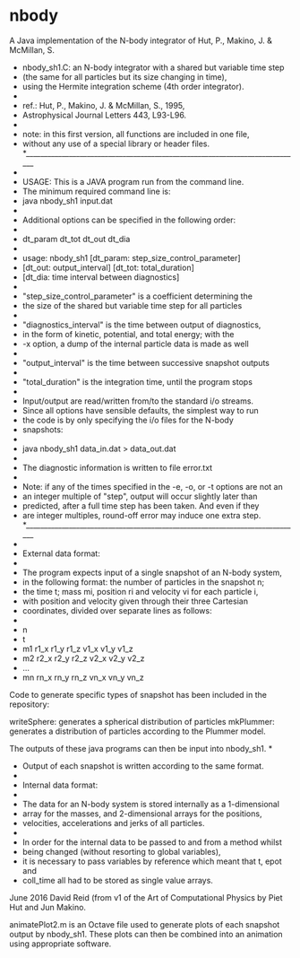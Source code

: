 # nbody
A Java implementation of the N-body integrator of Hut, P., Makino, J. &amp; McMillan, S.
* nbody_sh1.C: an N-body integrator with a shared but variable time step
* (the same for all particles but its size changing in time),
* using the Hermite integration scheme (4th order integrator).
*
* ref.: Hut, P., Makino, J. & McMillan, S., 1995,
* Astrophysical Journal Letters 443, L93-L96.
*
* note: in this first version, all functions are included in one file,
* without any use of a special library or header files.
*_____________________________________________________________________________
*
* USAGE: This is a JAVA program run from the command line. 
* The minimum required command line is:
* java nbody_sh1 input.dat
* 
* Additional options can be specified in the following order:
* 
* dt_param dt_tot dt_out dt_dia 
*
* usage: nbody_sh1 [dt_param: step_size_control_parameter]
* [dt_out: output_interval] [dt_tot: total_duration]
* [dt_dia: time interval between diagnostics]
*
* "step_size_control_parameter" is a coefficient determining the
* the size of the shared but variable time step for all particles
*
* "diagnostics_interval" is the time between output of diagnostics,
* in the form of kinetic, potential, and total energy; with the
* -x option, a dump of the internal particle data is made as well
*
* "output_interval" is the time between successive snapshot outputs
*
* "total_duration" is the integration time, until the program stops
*
* Input/output are read/written from/to the standard i/o streams.
* Since all options have sensible defaults, the simplest way to run
* the code is by only specifying the i/o files for the N-body
* snapshots:
*
* java nbody_sh1 data_in.dat > data_out.dat
*
* The diagnostic information is written to file error.txt
*
* Note: if any of the times specified in the -e, -o, or -t options are not an
* an integer multiple of "step", output will occur slightly later than
* predicted, after a full time step has been taken. And even if they
* are integer multiples, round-off error may induce one extra step.
*_____________________________________________________________________________
*
* External data format:
*
* The program expects input of a single snapshot of an N-body system,
* in the following format: the number of particles in the snapshot n;
* the time t; mass mi, position ri and velocity vi for each particle i,
* with position and velocity given through their three Cartesian
* coordinates, divided over separate lines as follows:
*
* n
* t
* m1 r1_x r1_y r1_z v1_x v1_y v1_z
* m2 r2_x r2_y r2_z v2_x v2_y v2_z
* ...
* mn rn_x rn_y rn_z vn_x vn_y vn_z

Code to generate specific types of snapshot has been included in the repository:

writeSphere: generates a spherical distribution of particles
mkPlummer: generates a distribution of particles according to the Plummer model. 

The outputs of these java programs can then be input into nbody_sh1.
*
* Output of each snapshot is written according to the same format.
*
* Internal data format:
*
* The data for an N-body system is stored internally as a 1-dimensional
* array for the masses, and 2-dimensional arrays for the positions,
* velocities, accelerations and jerks of all particles.
* 
* In order for the internal data to be passed to and from a method whilst
* being changed (without resorting to global variables), 
* it is necessary to pass variables by reference which meant that t, epot and
* coll_time all had to be stored as single value arrays.

June 2016 David Reid (from v1 of the Art of Computational Physics by Piet Hut and Jun Makino.

animatePlot2.m is an Octave file used to generate plots of each snapshot output by nbody_sh1. These plots can
then be combined into an animation using appropriate software.


